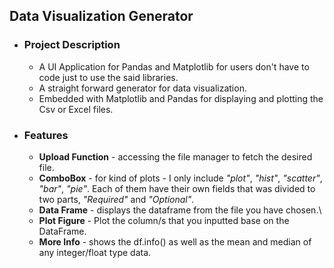 ## Data Visualization Generator
 - ### Project Description
   - A UI Application for Pandas and Matplotlib for users don't have to code just to use the said libraries.
   - A straight forward generator for data visualization. 
   - Embedded with Matplotlib and Pandas for displaying and plotting the Csv or Excel files.
 - ### Features
   - **Upload Function** - accessing the file manager to fetch the desired file.
   - **ComboBox** - for kind of plots - I only include _"plot"_, _"hist"_, _"scatter"_, _"bar"_, _"pie"_. Each of them have their own fields that was divided to two parts, _"Required"_ and _"Optional"_.
   - **Data Frame** - displays the dataframe from the file you have chosen.\
   - **Plot Figure** - Plot the column/s that you inputted base on the DataFrame.
   - **More Info** - shows the df.info() as well as the mean and median of any integer/float type data.
